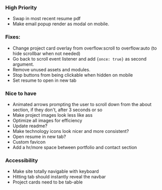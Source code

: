 ### High Priority
* Swap in most recent resume pdf
* Make email popup render as modal on mobile.

### Fixes:
* Change project card overlay from overflow:scroll to overflow:auto (to hide scrollbar when not needed)
* Go back to scroll event listener and add `{once: true}` as second argument.
* Remove unused assets and modules.
* Stop buttons from being clickable when hidden on mobile
* Set resume to open in new tab

### Nice to have
* Animated arrows prompting the user to scroll down from the about section, if they don't, after 3 seconds or so
* Make project images look less like ass
* Optimize all images for efficiency 
* Update readme?
* Make technology icons look nicer and more consistent?
* Open resume in new tab?
* Custom favicon
* Add a hr/more space between portfolio and contact section

### Accessibility 
* Make site totally navigable with keyboard
* Hitting tab should instantly reveal the navbar
* Project cards need to be tab-able 